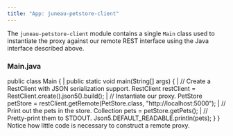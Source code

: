 ```yaml
---
title: "App: juneau-petstore-client"
---
```


The `juneau-petstore-client` module contains a single `Main` class used to instantiate the proxy against our remote REST interface using the Java interface described above.

### Main.java

public class Main \{ |		public static void main(String[] args) \{ |			// Create a RestClient with JSON serialization support.
RestClient restClient = RestClient.create().json5().build(); |			// Instantiate our proxy.
PetStore petStore = restClient.getRemote(PetStore.class, "http://localhost:5000"); |			// Print out the pets in the store.
Collection pets = petStore.getPets(); |			// Pretty-print them to STDOUT.
Json5.DEFAULT_READABLE.println(pets); \} \} Notice how little code is necessary to construct a remote proxy.
